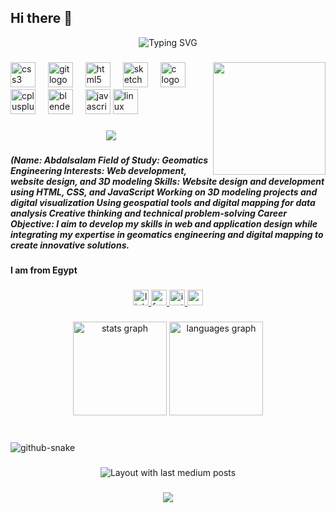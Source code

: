 ## Hi there 👋
<div align="center">
  <img src="https://readme-typing-svg.herokuapp.com?font=Fira+Code&weight=500&size=40&pause=1000&color=3B82F6&center=true&vCenter=true&width=600&height=100&lines=Hi+%F0%9F%91%8B%2C+I'm+Abdalsalam+Eljazairly;Frontend+Developer" alt="Typing SVG" />
</div>

###

<img align="right" height="180" src="https://i.pinimg.com/originals/e8/f4/53/e8f453469a3ec97ecd354df465d73913.gif"  />

###

<div align="left">
  <img src="https://cdn.jsdelivr.net/gh/devicons/devicon/icons/css3/css3-plain-wordmark.svg" height="40" alt="css3 logo"  />
  <img width="12" />
  <img src="https://cdn.jsdelivr.net/gh/devicons/devicon/icons/git/git-plain.svg" height="40" alt="git logo"  />
  <img width="12" />
  <img src="https://cdn.jsdelivr.net/gh/devicons/devicon/icons/html5/html5-plain-wordmark.svg" height="40" alt="html5 logo"  />
  <img width="12" />
  <img src="https://cdn.jsdelivr.net/gh/devicons/devicon/icons/sketch/sketch-line.svg" height="40" alt="sketch logo"  />
  <img width="12" />
  <img src="https://cdn.jsdelivr.net/gh/devicons/devicon/icons/c/c-line.svg" height="40" alt="c logo"  />
  <img width="12" />
  <img src="https://cdn.jsdelivr.net/gh/devicons/devicon/icons/cplusplus/cplusplus-plain.svg" height="40" alt="cplusplus logo"  />
  <img width="12" />
  <img src="https://cdn.jsdelivr.net/gh/devicons/devicon/icons/blender/blender-original.svg" height="40" alt="blender logo"  />
  <img width="12" />
  <img src="https://cdn.jsdelivr.net/gh/devicons/devicon/icons/javascript/javascript-plain.svg" height="40" alt="javascript logo"  />
 
  <img src="https://cdn.jsdelivr.net/gh/devicons/devicon/icons/linux/linux-original.svg" height="40" alt="linux logo"  />

###
</div>

###

<div align="center">
  <img src="https://visitor-badge.laobi.icu/badge?page_id=Abdalsalam-Elgazairey.Abdalsalam-Elgazairey&"  />
</div>

###

<h5 align="left">(Name: Abdalsalam Field of Study: Geomatics Engineering Interests: Web development, website design, and 3D modeling Skills: Website design and development using HTML, CSS, and JavaScript Working on 3D modeling projects and digital visualization Using geospatial tools and digital mapping for data analysis Creative thinking and technical problem-solving Career Objective: I aim to develop my skills in web and application design while integrating my expertise in geomatics engineering and digital mapping to create innovative solutions.</h5>

###

<h4 align="left">I am from Egypt</h4>

###

<div align="center">
  <a href="https://www.linkedin.com/in/abdalsalam-aljazayerly-b06134337?utm_source=share&utm_campaign=share_via&utm_content=profile&utm_medium=android_app" target="_blank">
    <img src="https://img.shields.io/static/v1?message=LinkedIn&logo=linkedin&label=&color=0077B5&logoColor=white&labelColor=&style=for-the-badge" height="25" alt="linkedin logo"  />
  </a>
  <a href="https://www.facebook.com/share/16LefGc8R4/" target="_blank">
    <img src="https://img.shields.io/static/v1?message=Facebook&logo=facebook&label=&color=1877F2&logoColor=white&labelColor=&style=for-the-badge" height="25" alt="facebook logo"  />
  </a>
  <a href="https://www.instagram.com/apd_al_slam?utm_source=qr&igsh=MWxhbnhycjBhcXppcg==" target="_blank">
    <img src="https://img.shields.io/static/v1?message=Instagram&logo=instagram&label=&color=E4405F&logoColor=white&labelColor=&style=for-the-badge" height="25" alt="instagram logo"  />
  </a>
  <a href="mnmn431993@gmail.com" target="_blank">
    <img src="https://img.shields.io/static/v1?message=Gmail&logo=gmail&label=&color=D14836&logoColor=white&labelColor=&style=for-the-badge" height="25" alt="gmail logo"  />
  </a>
</div>

###

<div align="center">
  <img src="https://github-readme-stats.vercel.app/api?username=Abdalsalam-Elgazairey&hide_title=false&hide_rank=false&show_icons=true&include_all_commits=true&count_private=true&disable_animations=false&theme=dracula&locale=en&hide_border=false&order=1" height="150" alt="stats graph"  />
  <img src="https://github-readme-stats.vercel.app/api/top-langs?username=Abdalsalam-Elgazairey&locale=en&hide_title=false&layout=compact&card_width=320&langs_count=5&theme=dracula&hide_border=false&order=2" height="150" alt="languages graph"  />
</div>

###

<br clear="both">

<picture>
  <source media="(prefers-color-scheme: dark)" srcset="https://raw.githubusercontent.com/tobiasmeyhoefer/tobiasmeyhoefer/output/github-snake-dark.svg" />
  <source media="(prefers-color-scheme: light)" srcset="https://raw.githubusercontent.com/tobiasmeyhoefer/tobiasmeyhoefer/output/github-snake.svg" />
  <img alt="github-snake" src="https://raw.githubusercontent.com/tobiasmeyhoefer/tobiasmeyhoefer/output/github-snake.svg" />
</picture>

###

<div align="center">
  <img src="https://github-read-medium-git-main.pahlevikun.vercel.app/latest?limit=4&username=AbdalsalAM&theme=merko" alt="Layout with last medium posts"  />
</div>

###

<div align="center">
  <img src="https://profile-counter.glitch.me/Abdalsalam-Elgazairey/count.svg?"  />
</div>

###


